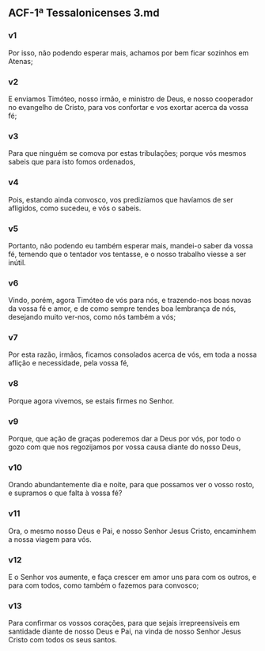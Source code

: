 ## ACF-1ª Tessalonicenses 3.md
### v1
 Por isso, não podendo esperar mais, achamos por bem ficar sozinhos em Atenas;
### v2
 E enviamos Timóteo, nosso irmão, e ministro de Deus, e nosso cooperador no evangelho de Cristo, para vos confortar e vos exortar acerca da vossa fé;
### v3
 Para que ninguém se comova por estas tribulações; porque vós mesmos sabeis que para isto fomos ordenados,
### v4
 Pois, estando ainda convosco, vos predizíamos que havíamos de ser afligidos, como sucedeu, e vós o sabeis.
### v5
 Portanto, não podendo eu também esperar mais, mandei-o saber da vossa fé, temendo que o tentador vos tentasse, e o nosso trabalho viesse a ser inútil.
### v6
 Vindo, porém, agora Timóteo de vós para nós, e trazendo-nos boas novas da vossa fé e amor, e de como sempre tendes boa lembrança de nós, desejando muito ver-nos, como nós também a vós;
### v7
 Por esta razão, irmãos, ficamos consolados acerca de vós, em toda a nossa aflição e necessidade, pela vossa fé,
### v8
 Porque agora vivemos, se estais firmes no Senhor.
### v9
 Porque, que ação de graças poderemos dar a Deus por vós, por todo o gozo com que nos regozijamos por vossa causa diante do nosso Deus,
### v10
 Orando abundantemente dia e noite, para que possamos ver o vosso rosto, e supramos o que falta à vossa fé?
### v11
 Ora, o mesmo nosso Deus e Pai, e nosso Senhor Jesus Cristo, encaminhem a nossa viagem para vós.
### v12
 E o Senhor vos aumente, e faça crescer em amor uns para com os outros, e para com todos, como também o fazemos para convosco;
### v13
 Para confirmar os vossos corações, para que sejais irrepreensíveis em santidade diante de nosso Deus e Pai, na vinda de nosso Senhor Jesus Cristo com todos os seus santos.
